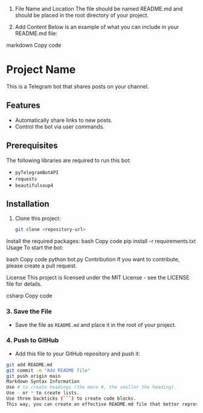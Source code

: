 1. File Name and Location
The file should be named README.md and should be placed in the root directory of your project.

2. Add Content
Below is an example of what you can include in your README.md file:

markdown
Copy code
# Project Name

This is a Telegram bot that shares posts on your channel.

## Features
- Automatically share links to new posts.
- Control the bot via user commands.

## Prerequisites
The following libraries are required to run this bot:
- `pyTelegramBotAPI`
- `requests`
- `beautifulsoup4`

## Installation
1. Clone this project:
   ```bash
   git clone <repository-url>
Install the required packages:
bash
Copy code
pip install -r requirements.txt
Usage
To start the bot:

bash
Copy code
python bot.py
Contribution
If you want to contribute, please create a pull request.

License
This project is licensed under the MIT License - see the LICENSE file for details.

csharp
Copy code

### 3. Save the File
- Save the file as `README.md` and place it in the root of your project.

### 4. Push to GitHub
- Add this file to your GitHub repository and push it:
```bash
git add README.md
git commit -m "Add README file"
git push origin main
Markdown Syntax Information
Use # to create headings (the more #, the smaller the heading).
Use - or * to create lists.
Use three backticks (```) to create code blocks.
This way, you can create an effective README.md file that better represents your project. If you need help with anything specific, feel free to ask!

